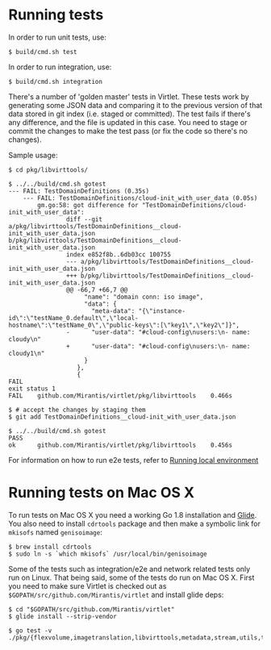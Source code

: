 # Running tests

In order to run unit tests, use:

```
$ build/cmd.sh test
```

In order to run integration, use:

```
$ build/cmd.sh integration
```

There's a number of 'golden master' tests in Virtlet. These tests work
by generating some JSON data and comparing it to the previous version
of that data stored in git index (i.e. staged or committed). The test
fails if there's any difference, and the file is updated in this case.
You need to stage or commit the changes to make the test pass (or fix
the code so there's no changes).

Sample usage:

```
$ cd pkg/libvirttools/

$ ../../build/cmd.sh gotest
--- FAIL: TestDomainDefinitions (0.35s)
    --- FAIL: TestDomainDefinitions/cloud-init_with_user_data (0.05s)
        gm.go:58: got difference for "TestDomainDefinitions/cloud-init_with_user_data":
                diff --git a/pkg/libvirttools/TestDomainDefinitions__cloud-init_with_user_data.json b/pkg/libvirttools/TestDomainDefinitions__cloud-init_with_user_data.json
                index e852f8b..6db03cc 100755
                --- a/pkg/libvirttools/TestDomainDefinitions__cloud-init_with_user_data.json
                +++ b/pkg/libvirttools/TestDomainDefinitions__cloud-init_with_user_data.json
                @@ -66,7 +66,7 @@
                     "name": "domain conn: iso image",
                     "data": {
                       "meta-data": "{\"instance-id\":\"testName_0.default\",\"local-hostname\":\"testName_0\",\"public-keys\":[\"key1\",\"key2\"]}",
                -      "user-data": "#cloud-config\nusers:\n- name: cloudy\n"
                +      "user-data": "#cloud-config\nusers:\n- name: cloudy1\n"
                     }
                   },
                   {
FAIL
exit status 1
FAIL    github.com/Mirantis/virtlet/pkg/libvirttools    0.466s

$ # accept the changes by staging them
$ git add TestDomainDefinitions__cloud-init_with_user_data.json

$ ../../build/cmd.sh gotest
PASS
ok      github.com/Mirantis/virtlet/pkg/libvirttools    0.456s
```

For information on how to run e2e tests, refer to [Running local environment](running-local-environment.md)

# Running tests on Mac OS X

To run tests on Mac OS X you need a working Go 1.8 installation and
[Glide](https://glide.sh/). You also need to install `cdrtools`
package and then make a symbolic link for `mkisofs` named
`genisoimage`:

```
$ brew install cdrtools
$ sudo ln -s `which mkisofs` /usr/local/bin/genisoimage
```

Some of the tests such as integration/e2e and network related tests
only run on Linux. That being said, some of the tests do run on
Mac OS X. First you need to make sure Virtlet is checked out
as `$GOPATH/src/github.com/Mirantis/virtlet` and install glide deps:

```
$ cd "$GOPATH/src/github.com/Mirantis/virtlet"
$ glide install --strip-vendor
```

```
$ go test -v ./pkg/{flexvolume,imagetranslation,libvirttools,metadata,stream,utils,tapmanager}
```
